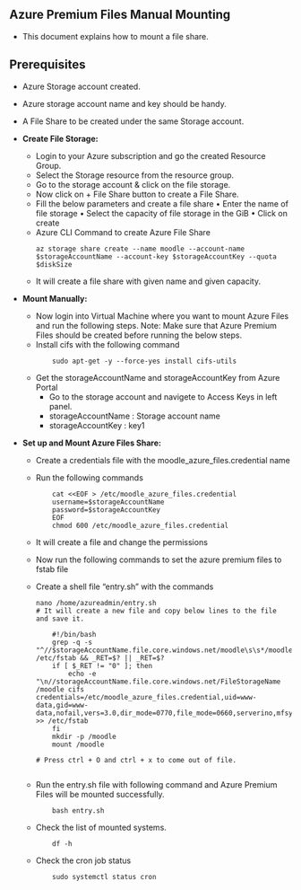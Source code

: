 ## Azure Premium Files Manual Mounting
-   This document explains how to mount a file share. 
## Prerequisites
-   Azure Storage account created.
-   Azure storage account name and key should be handy.
-   A File Share to be created under the same Storage account.
   
-   **Create File Storage:**
    -   Login to your Azure subscription and go the created Resource Group.
    -   Select the Storage resource from the resource group.
    -   Go to the storage account & click on the file storage.
    -   Now click on + File Share button to create a File Share.
    -   Fill the below parameters and create a file share
        •	Enter the name of file storage
        •	Select the capacity of file storage in the GiB
        •	Click on create 
    -   Azure CLI Command to create Azure File Share
        ```
        az storage share create --name moodle --account-name $storageAccountName --account-key $storageAccountKey --quota $diskSize
        ```
    -   It will create a file share with given name and given capacity.

-   **Mount Manually:**
    -   Now login into Virtual Machine where you want to mount Azure Files and run the following steps.
            Note: Make sure that Azure Premium Files should be created before running the below steps.
    -   Install cifs with the following command 
        ``` 
            sudo apt-get -y --force-yes install cifs-utils
        ```
    -   Get the storageAccountName and storageAccountKey from Azure Portal
        -   Go to the storage account and navigete to Access Keys in left panel.
        -   storageAccountName : Storage account name 
        -   storageAccountKey : key1
-   **Set up and Mount Azure Files Share:**
    -   Create a credentials file with the moodle_azure_files.credential name
    -   Run the following commands
        ```
            cat <<EOF > /etc/moodle_azure_files.credential
            username=$storageAccountName
            password=$storageAccountKey
            EOF
            chmod 600 /etc/moodle_azure_files.credential
        ```
    -   It will create a file and change the permissions 
    -   Now run the following commands to set the azure premium files to fstab file
    -   Create a shell file “entry.sh” with the commands
        ```
        nano /home/azureadmin/entry.sh
        # It will create a new file and copy below lines to the file and save it.
            
            #!/bin/bash
            grep -q -s "^//$storageAccountName.file.core.windows.net/moodle\s\s*/moodle\s\s*cifs" /etc/fstab && _RET=$? || _RET=$?
            if [ $_RET != "0" ]; then
                echo -e "\n//storageAccountName.file.core.windows.net/FileStorageName   /moodle cifs    credentials=/etc/moodle_azure_files.credential,uid=www-data,gid=www-data,nofail,vers=3.0,dir_mode=0770,file_mode=0660,serverino,mfsymlinks" >> /etc/fstab
            fi
            mkdir -p /moodle
            mount /moodle

        # Press ctrl + O and ctrl + x to come out of file.
            
        ```
    -   Run the entry.sh file with following command and Azure Premium Files will be mounted successfully.
        ```
        	bash entry.sh
        ```

    -   Check the list of mounted systems.
        ```
            df -h
        ```
    -   Check the cron job status 
        ```
            sudo systemctl status cron
        ```

